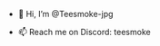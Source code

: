 - 👋 Hi, I’m @Teesmoke-jpg
  
- 📫 Reach me on Discord: teesmoke



<!---
Teesmoke-jpg/Teesmoke-jpg is a ✨ special ✨ repository because its `README.md` (this file) appears on your GitHub profile.
You can click the Preview link to take a look at your changes.
--->
